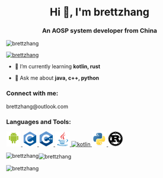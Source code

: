 <h1 align="center">Hi 👋, I'm brettzhang</h1>
<h3 align="center">An AOSP system developer from China</h3>

<p align="left"> <img src="https://komarev.com/ghpvc/?username=brettzhang&label=Profile%20views&color=0e75b6&style=flat" alt="brettzhang" /> </p>

<p align="left"> <a href="https://github.com/ryo-ma/github-profile-trophy"><img src="https://github-profile-trophy.vercel.app/?username=brettzhang&theme=onedark&title=Stars,Followers,Repositories" alt="brettzhang" /></a> </p>

- 🌱 I’m currently learning **kotlin, rust**

- 💬 Ask me about **java, c++, python**


<h3 align="left">Connect with me:</h3>
<p align="left">
  brettzhang@outlook.com
</p>

<h3 align="left">Languages and Tools:</h3>
<p align="left"> <a href="https://developer.android.com" target="_blank" rel="noreferrer"> <img src="https://raw.githubusercontent.com/devicons/devicon/master/icons/android/android-original-wordmark.svg" alt="android" width="40" height="40"/> </a> <a href="https://www.cprogramming.com/" target="_blank" rel="noreferrer"> <img src="https://raw.githubusercontent.com/devicons/devicon/master/icons/c/c-original.svg" alt="c" width="40" height="40"/> </a> <a href="https://www.w3schools.com/cpp/" target="_blank" rel="noreferrer"> <img src="https://raw.githubusercontent.com/devicons/devicon/master/icons/cplusplus/cplusplus-original.svg" alt="cplusplus" width="40" height="40"/> </a> <a href="https://www.java.com" target="_blank" rel="noreferrer"> <img src="https://raw.githubusercontent.com/devicons/devicon/master/icons/java/java-original.svg" alt="java" width="40" height="40"/> </a> <a href="https://kotlinlang.org" target="_blank" rel="noreferrer"> <img src="https://www.vectorlogo.zone/logos/kotlinlang/kotlinlang-icon.svg" alt="kotlin" width="40" height="40"/> </a> <a href="https://www.python.org" target="_blank" rel="noreferrer"> <img src="https://raw.githubusercontent.com/devicons/devicon/master/icons/python/python-original.svg" alt="python" width="40" height="40"/> </a> <a href="https://www.rust-lang.org" target="_blank" rel="noreferrer"> <img src="https://raw.githubusercontent.com/devicons/devicon/master/icons/rust/rust-original.svg" alt="rust" width="40" height="40"/> </a> </p>

<p><img align="left" src="https://github-readme-stats.vercel.app/api/top-langs?username=brettzhang&show_icons=true&locale=en&layout=compact" alt="brettzhang" /></p>


<p><img align="center" src="https://github-readme-stats.vercel.app/api?username=brettzhang&show_icons=true&locale=en" alt="brettzhang" /></p>


<p><img align="center" src="https://github-readme-streak-stats.herokuapp.com/?user=brettzhang&" alt="brettzhang" /></p>
